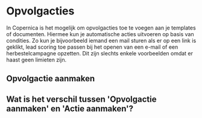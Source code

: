 # Opvolgacties

In Copernica is het mogelijk om opvolgacties toe te voegen aan je templates of documenten. Hiermee kun je automatische acties uitvoeren op basis van condities. Zo kun je bijvoorbeeld iemand een mail sturen als er op een link is geklikt, lead scoring toe passen bij het openen van een e-mail of een herbestelcampagne opzetten. Dit zijn slechts enkele voorbeelden omdat er haast geen limieten zijn.

## Opvolgactie aanmaken

## Wat is het verschil tussen 'Opvolgactie aanmaken' en 'Actie aanmaken'?  

